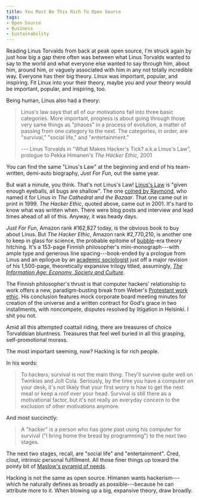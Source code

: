 ```yaml
---
title: You Must Be This Rich To Open Source
tags:
- Open Source
- Business
- Sustainability
---
```


Reading Linus Torvalds from back at peak open source, I'm struck again by just how big a gap there often was between what Linus Torvalds wanted to say to the world and what everyone else wanted to say through him, about him, around him, or vaguely associated with him in any not totally incredible way.  Everyone has their big theory.  Linux was important, popular, and inspiring.  Fit Linux into your their theory, maybe you and your theory would be important, popular, and inspiring, too.

Being human, Linus also had a theory:

> Linus's law says that all of our motivations fall into three basic categories.  More important, progress is about going through those very same things as "phases" in a process of evolution, a matter of passing from one category to the next.  The categories, in order, are "survival," "social life," and "entertainment."
>
> --- Linus Torvalds in "What Makes Hacker's Tick? a.k.a Linus's Law", prologue to Pekka Himanen's _The Hacker Ethic_, 2001

You can find the same "Linus's Law" at the beginning and end of his team-written, demi-auto biography, _Just For Fun_, out the same year.

But wait a minute, you think.  That's not Linus's Law!  [Linus's Law](https://en.wikipedia.org/wiki/Linus%27s_law) is "given enough eyeballs, all bugs are shallow".  The one [coined by Raymond](http://www.catb.org/~esr/writings/cathedral-bazaar/cathedral-bazaar/ar01s04.html), who named it for Linus in  _The Cathedral and the Bazaar_.  That one came out in print in 1999.  _The Hacker Ethic_, quoted above, came out in 2001.  It's hard to know what was written when.  There were blog posts and interview and lead times ahead of all of this.  Anyway, it was heady days.

_Just For Fun_, Amazon rank #162,827 today, is the obvious book to buy about Linus.  But _The Hacker Ethic_, Amazon rank #2,770,210, is another one to keep in glass for science, the probable epitome of [bubble](https://en.wikipedia.org/wiki/Dot-com_bubble)-era theory hitching.  It's a 153-page Finnish philosopher's mini-monograph---with ample type and generous line spacing---book-ended by a prologue from Linus and an epilogue by an [academic sociologist](https://en.wikipedia.org/wiki/Manuel_Castells) just off a major revision of his 1,500-page, theoretically expansive trilogy titled, assumingly, [_The Information Age: Economy, Society and Culture_](https://en.wikipedia.org/wiki/The_Information_Age:_Economy,_Society_and_Culture).

The Finnish philosopher's thrust is that computer hackers' relationship to work offers a new, paradigm-busting break from Weber's [Protestant work ethic](https://en.wikipedia.org/wiki/Protestant_work_ethic).  His conclusion features mock corporate board meeting minutes for creation of the universe and a written contract for God's grace in two installments, with noncompete, disputes resolved by litigation in Helsinki.  I shit you not.

Amid all this attempted coattail riding, there are treasures of choice Torvaldsian bluntness.  Treasures that feel well buried in all this grasping, self-promotional morass.

The most important seeming, now?  Hacking is for rich people.

In his words:

> To hackers, survival is not the main thing.  They'll survive quite well on Twinkies and Jolt Cola.  Seriously, by the time you have a computer on your desk, it's not likely that your first worry is how to get the next meal or keep a roof over your head.  Survival is still there as a motivational factor, but it's not really an everyday concern to the exclusion of other motivations anymore.

And most succinctly:

> A "hacker" is a person who has gone past using his computer for survival ("I bring home the bread by programming") to the next two stages.

The next two stages, recall, are "social life" and "entertainment".  Cred, clout, intrinsic personal fulfillment.  All those finer things up toward the pointy bit of [Maslow's pyramid of needs](https://commons.wikimedia.org/w/index.php?title=File:MaslowHierarchy.png&oldid=707155329).

Hacking is not the same as open source.  Himanen wants hackerism---which he naturally defines as broadly as possible---because he can attribute more to it.  When blowing up a big, expansive theory, draw broadly.
